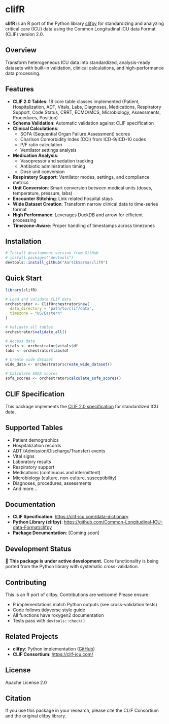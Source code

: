 # clifR

<!-- badges: start -->
<!-- badges: end -->

**clifR** is an R port of the Python library [clifpy](https://github.com/Common-Longitudinal-ICU-data-Format/clifpy) for standardizing and analyzing critical care (ICU) data using the Common Longitudinal ICU data Format (CLIF) version 2.0.

## Overview

Transform heterogeneous ICU data into standardized, analysis-ready datasets with built-in validation, clinical calculations, and high-performance data processing.

## Features

- **CLIF 2.0 Tables**: 18 core table classes implemented (Patient, Hospitalization, ADT, Vitals, Labs, Diagnoses, Medications, Respiratory Support, Code Status, CRRT, ECMO/MCS, Microbiology, Assessments, Procedures, Position)
- **Schema Validation**: Automatic validation against CLIF specification
- **Clinical Calculations**:
  - SOFA (Sequential Organ Failure Assessment) scores
  - Charlson Comorbidity Index (CCI) from ICD-9/ICD-10 codes
  - P/F ratio calculation
  - Ventilator settings analysis
- **Medication Analysis**:
  - Vasopressor and sedation tracking
  - Antibiotic administration timing
  - Dose unit conversion
- **Respiratory Support**: Ventilator modes, settings, and compliance metrics
- **Unit Conversion**: Smart conversion between medical units (doses, temperature, pressure, labs)
- **Encounter Stitching**: Link related hospital stays
- **Wide Dataset Creation**: Transform narrow clinical data to time-series format
- **High Performance**: Leverages DuckDB and arrow for efficient processing
- **Timezone-Aware**: Proper handling of timestamps across timezones

## Installation

```r
# Install development version from GitHub
# install.packages("devtools")
devtools::install_github("AartikSarma/clifR")
```

## Quick Start

```r
library(clifR)

# Load and validate CLIF data
orchestrator <- ClifOrchestrator$new(
  data_directory = "path/to/clif/data",
  timezone = "US/Eastern"
)

# Validate all tables
orchestrator$validate_all()

# Access data
vitals <- orchestrator$vitals$df
labs <- orchestrator$labs$df

# Create wide dataset
wide_data <- orchestrator$create_wide_dataset()

# Calculate SOFA scores
sofa_scores <- orchestrator$calculate_sofa_scores()
```

## CLIF Specification

This package implements the [CLIF 2.0 specification](https://clif-icu.com/data-dictionary) for standardized ICU data.

## Supported Tables

- Patient demographics
- Hospitalization records
- ADT (Admission/Discharge/Transfer) events
- Vital signs
- Laboratory results
- Respiratory support
- Medications (continuous and intermittent)
- Microbiology (culture, non-culture, susceptibility)
- Diagnoses, procedures, assessments
- And more...

## Documentation

- **CLIF Specification**: https://clif-icu.com/data-dictionary
- **Python Library (clifpy)**: https://github.com/Common-Longitudinal-ICU-data-Format/clifpy
- **Package Documentation**: [Coming soon]

## Development Status

🚧 **This package is under active development.** Core functionality is being ported from the Python library with systematic cross-validation.

## Contributing

This is an R port of clifpy. Contributions are welcome! Please ensure:
- R implementations match Python outputs (see cross-validation tests)
- Code follows tidyverse style guide
- All functions have roxygen2 documentation
- Tests pass with `devtools::check()`

## Related Projects

- **clifpy**: Python implementation ([GitHub](https://github.com/Common-Longitudinal-ICU-data-Format/clifpy))
- **CLIF Consortium**: https://clif-icu.com/

## License

Apache License 2.0

## Citation

If you use this package in your research, please cite the CLIF Consortium and the original clifpy library.
